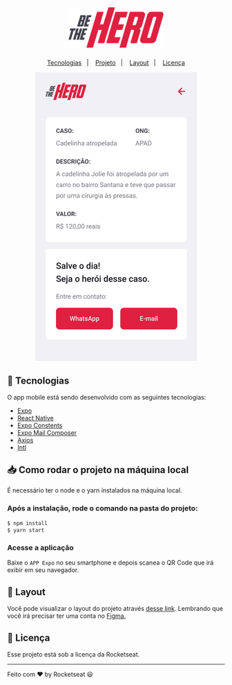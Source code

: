 <h1 align="center">
    <img alt="Be The Hero" title="Be The Hero" src=".github/logo.svg" width="220px" />
</h1>

<p align="center">
  <a href="#-tecnologias">Tecnologias</a>&nbsp;&nbsp;&nbsp;|&nbsp;&nbsp;&nbsp;
  <a href="#inbox_tray-como-rodar-o-projeto-na-m%C3%A1quina-local">Projeto</a>&nbsp;&nbsp;&nbsp;|&nbsp;&nbsp;&nbsp;
  <a href="#-layout">Layout</a>&nbsp;&nbsp;&nbsp;|&nbsp;&nbsp;&nbsp;
  <a href="#memo-licença">Licença</a>
</p>

<p align="center">
  <img alt="Be The Hero" src=".github/be-the-hero.png">
</p>

## 🚀 Tecnologias

O app mobile está sendo desenvolvido com as seguintes tecnologias:

- [Expo](https://expo.io/)
- [React Native](https://reactnative.dev/)
- [Expo Constents](https://docs.expo.io/versions/latest/sdk/constants/)
- [Expo Mail Composer](https://docs.expo.io/versions/latest/sdk/mail-composer/)
- [Axios](https://www.npmjs.com/package/axios)
- [Intl](https://www.npmjs.com/package/intl)

## :inbox_tray: Como rodar o projeto na máquina local

É necessário ter o node e o yarn instalados na máquina local.

### Após a instalação, rode o comando na pasta do projeto:

```
$ npm install
$ yarn start
```

### Acesse a aplicação

Baixe o `APP Expo` no seu smartphone e depois scanea o QR Code que irá exibir em seu navegador.

## 🔖 Layout

Você pode visualizar o layout do projeto através [desse link](<https://www.figma.com/file/2C2yvw7jsCOGmaNUDftX9n/Be-The-Hero---OmniStack-11?node-id=37%3A95>). Lembrando que você irá precisar ter uma conta no [Figma.](http://figma.com/)

## :memo: Licença

Esse projeto está sob a licença da Rocketseat.

---

Feito com ♥ by Rocketseat :smiley: